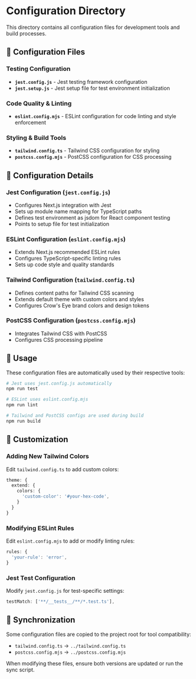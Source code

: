 # Configuration Directory

This directory contains all configuration files for development tools and build processes.

## 📁 Configuration Files

### Testing Configuration
- **`jest.config.js`** - Jest testing framework configuration
- **`jest.setup.js`** - Jest setup file for test environment initialization

### Code Quality & Linting
- **`eslint.config.mjs`** - ESLint configuration for code linting and style enforcement

### Styling & Build Tools
- **`tailwind.config.ts`** - Tailwind CSS configuration for styling
- **`postcss.config.mjs`** - PostCSS configuration for CSS processing

## 🔧 Configuration Details

### Jest Configuration (`jest.config.js`)
- Configures Next.js integration with Jest
- Sets up module name mapping for TypeScript paths
- Defines test environment as jsdom for React component testing
- Points to setup file for test initialization

### ESLint Configuration (`eslint.config.mjs`)
- Extends Next.js recommended ESLint rules
- Configures TypeScript-specific linting rules
- Sets up code style and quality standards

### Tailwind Configuration (`tailwind.config.ts`)
- Defines content paths for Tailwind CSS scanning
- Extends default theme with custom colors and styles
- Configures Crow's Eye brand colors and design tokens

### PostCSS Configuration (`postcss.config.mjs`)
- Integrates Tailwind CSS with PostCSS
- Configures CSS processing pipeline

## 🚀 Usage

These configuration files are automatically used by their respective tools:

```bash
# Jest uses jest.config.js automatically
npm run test

# ESLint uses eslint.config.mjs
npm run lint

# Tailwind and PostCSS configs are used during build
npm run build
```

## 📝 Customization

### Adding New Tailwind Colors
Edit `tailwind.config.ts` to add custom colors:

```typescript
theme: {
  extend: {
    colors: {
      'custom-color': '#your-hex-code',
    }
  }
}
```

### Modifying ESLint Rules
Edit `eslint.config.mjs` to add or modify linting rules:

```javascript
rules: {
  'your-rule': 'error',
}
```

### Jest Test Configuration
Modify `jest.config.js` for test-specific settings:

```javascript
testMatch: ['**/__tests__/**/*.test.ts'],
```

## 🔄 Synchronization

Some configuration files are copied to the project root for tool compatibility:
- `tailwind.config.ts` → `../tailwind.config.ts`
- `postcss.config.mjs` → `../postcss.config.mjs`

When modifying these files, ensure both versions are updated or run the sync script. 